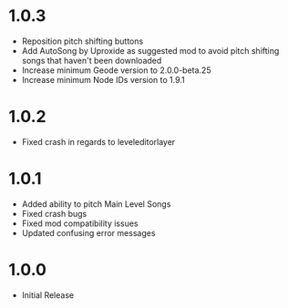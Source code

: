 # 1.0.3
- Reposition pitch shifting buttons
- Add AutoSong by Uproxide as suggested mod to avoid pitch shifting songs that haven't been downloaded
- Increase minimum Geode version to 2.0.0-beta.25
- Increase minimum Node IDs version to 1.9.1

# 1.0.2
- Fixed crash in regards to leveleditorlayer

# 1.0.1
- Added ability to pitch Main Level Songs
- Fixed crash bugs
- Fixed mod compatibility issues
- Updated confusing error messages

# 1.0.0
- Initial Release 